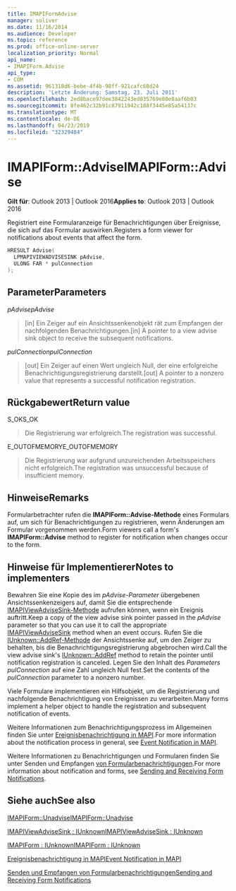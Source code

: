 ```yaml
---
title: IMAPIFormAdvise
manager: soliver
ms.date: 11/16/2014
ms.audience: Developer
ms.topic: reference
ms.prod: office-online-server
localization_priority: Normal
api_name:
- IMAPIForm.Advise
api_type:
- COM
ms.assetid: 961318d6-bebe-4f4b-98ff-921cafc68d24
description: 'Letzte Änderung: Samstag, 23. Juli 2011'
ms.openlocfilehash: 2ed8bace97dee3842243ed835769e80e8aaf6b03
ms.sourcegitcommit: 8fe462c32b91c87911942c188f3445e85a54137c
ms.translationtype: MT
ms.contentlocale: de-DE
ms.lasthandoff: 04/23/2019
ms.locfileid: "32329484"
---
```

# <a name="imapiformadvise"></a><span data-ttu-id="3f40e-103">IMAPIForm::Advise</span><span class="sxs-lookup"><span data-stu-id="3f40e-103">IMAPIForm::Advise</span></span>

  
  
<span data-ttu-id="3f40e-104">**Gilt für**: Outlook 2013 | Outlook 2016</span><span class="sxs-lookup"><span data-stu-id="3f40e-104">**Applies to**: Outlook 2013 | Outlook 2016</span></span> 
  
<span data-ttu-id="3f40e-105">Registriert eine Formularanzeige für Benachrichtigungen über Ereignisse, die sich auf das Formular auswirken.</span><span class="sxs-lookup"><span data-stu-id="3f40e-105">Registers a form viewer for notifications about events that affect the form.</span></span>
  
```cpp
HRESULT Advise(
  LPMAPIVIEWADVISESINK pAdvise,
  ULONG FAR * pulConnection
);
```

## <a name="parameters"></a><span data-ttu-id="3f40e-106">Parameter</span><span class="sxs-lookup"><span data-stu-id="3f40e-106">Parameters</span></span>

 <span data-ttu-id="3f40e-107">_pAdvise_</span><span class="sxs-lookup"><span data-stu-id="3f40e-107">_pAdvise_</span></span>
  
> <span data-ttu-id="3f40e-108">[in] Ein Zeiger auf ein Ansichtssenkenobjekt rät zum Empfangen der nachfolgenden Benachrichtigungen.</span><span class="sxs-lookup"><span data-stu-id="3f40e-108">[in] A pointer to a view advise sink object to receive the subsequent notifications.</span></span> 
    
 <span data-ttu-id="3f40e-109">_pulConnection_</span><span class="sxs-lookup"><span data-stu-id="3f40e-109">_pulConnection_</span></span>
  
> <span data-ttu-id="3f40e-110">[out] Ein Zeiger auf einen Wert ungleich Null, der eine erfolgreiche Benachrichtigungsregistrierung darstellt.</span><span class="sxs-lookup"><span data-stu-id="3f40e-110">[out] A pointer to a nonzero value that represents a successful notification registration.</span></span>
    
## <a name="return-value"></a><span data-ttu-id="3f40e-111">Rückgabewert</span><span class="sxs-lookup"><span data-stu-id="3f40e-111">Return value</span></span>

<span data-ttu-id="3f40e-112">S_OK</span><span class="sxs-lookup"><span data-stu-id="3f40e-112">S_OK</span></span> 
  
> <span data-ttu-id="3f40e-113">Die Registrierung war erfolgreich.</span><span class="sxs-lookup"><span data-stu-id="3f40e-113">The registration was successful.</span></span>
    
<span data-ttu-id="3f40e-114">E_OUTOFMEMORY</span><span class="sxs-lookup"><span data-stu-id="3f40e-114">E_OUTOFMEMORY</span></span> 
  
> <span data-ttu-id="3f40e-115">Die Registrierung war aufgrund unzureichenden Arbeitsspeichers nicht erfolgreich.</span><span class="sxs-lookup"><span data-stu-id="3f40e-115">The registration was unsuccessful because of insufficient memory.</span></span>
    
## <a name="remarks"></a><span data-ttu-id="3f40e-116">Hinweise</span><span class="sxs-lookup"><span data-stu-id="3f40e-116">Remarks</span></span>

<span data-ttu-id="3f40e-117">Formularbetrachter rufen die **IMAPIForm::Advise-Methode** eines Formulars auf, um sich für Benachrichtigungen zu registrieren, wenn Änderungen am Formular vorgenommen werden.</span><span class="sxs-lookup"><span data-stu-id="3f40e-117">Form viewers call a form's **IMAPIForm::Advise** method to register for notification when changes occur to the form.</span></span> 
  
## <a name="notes-to-implementers"></a><span data-ttu-id="3f40e-118">Hinweise für Implementierer</span><span class="sxs-lookup"><span data-stu-id="3f40e-118">Notes to implementers</span></span>

<span data-ttu-id="3f40e-119">Bewahren Sie eine Kopie des im  _pAdvise-Parameter_ übergebenen Ansichtssenkenzeigers auf, damit Sie die entsprechende [IMAPIViewAdviseSink-Methode](imapiviewadvisesinkiunknown.md) aufrufen können, wenn ein Ereignis auftritt.</span><span class="sxs-lookup"><span data-stu-id="3f40e-119">Keep a copy of the view advise sink pointer passed in the  _pAdvise_ parameter so that you can use it to call the appropriate [IMAPIViewAdviseSink](imapiviewadvisesinkiunknown.md) method when an event occurs.</span></span> <span data-ttu-id="3f40e-120">Rufen Sie die [IUnknown::AddRef-Methode](https://msdn.microsoft.com/library/ms691379%28VS.85%29.aspx) der Ansichtssenke auf, um den Zeiger zu behalten, bis die Benachrichtigungsregistrierung abgebrochen wird.</span><span class="sxs-lookup"><span data-stu-id="3f40e-120">Call the view advise sink's [IUnknown::AddRef](https://msdn.microsoft.com/library/ms691379%28VS.85%29.aspx) method to retain the pointer until notification registration is canceled.</span></span> <span data-ttu-id="3f40e-121">Legen Sie den Inhalt des  _Parameters pulConnection_ auf eine Zahl ungleich Null fest.</span><span class="sxs-lookup"><span data-stu-id="3f40e-121">Set the contents of the  _pulConnection_ parameter to a nonzero number.</span></span> 
  
<span data-ttu-id="3f40e-122">Viele Formulare implementieren ein Hilfsobjekt, um die Registrierung und nachfolgende Benachrichtigung von Ereignissen zu verarbeiten.</span><span class="sxs-lookup"><span data-stu-id="3f40e-122">Many forms implement a helper object to handle the registration and subsequent notification of events.</span></span> 
  
<span data-ttu-id="3f40e-123">Weitere Informationen zum Benachrichtigungsprozess im Allgemeinen finden Sie unter [Ereignisbenachrichtigung in MAPI](event-notification-in-mapi.md).</span><span class="sxs-lookup"><span data-stu-id="3f40e-123">For more information about the notification process in general, see [Event Notification in MAPI](event-notification-in-mapi.md).</span></span> 
  
<span data-ttu-id="3f40e-124">Weitere Informationen zu Benachrichtigungen und Formularen finden Sie unter Senden und Empfangen [von Formularbenachrichtigungen](sending-and-receiving-form-notifications.md).</span><span class="sxs-lookup"><span data-stu-id="3f40e-124">For more information about notification and forms, see [Sending and Receiving Form Notifications](sending-and-receiving-form-notifications.md).</span></span>
  
## <a name="see-also"></a><span data-ttu-id="3f40e-125">Siehe auch</span><span class="sxs-lookup"><span data-stu-id="3f40e-125">See also</span></span>



[<span data-ttu-id="3f40e-126">IMAPIForm::Unadvise</span><span class="sxs-lookup"><span data-stu-id="3f40e-126">IMAPIForm::Unadvise</span></span>](imapiform-unadvise.md)
  
[<span data-ttu-id="3f40e-127">IMAPIViewAdviseSink : IUnknown</span><span class="sxs-lookup"><span data-stu-id="3f40e-127">IMAPIViewAdviseSink : IUnknown</span></span>](imapiviewadvisesinkiunknown.md)
  
[<span data-ttu-id="3f40e-128">IMAPIForm : IUnknown</span><span class="sxs-lookup"><span data-stu-id="3f40e-128">IMAPIForm : IUnknown</span></span>](imapiformiunknown.md)


[<span data-ttu-id="3f40e-129">Ereignisbenachrichtigung in MAPI</span><span class="sxs-lookup"><span data-stu-id="3f40e-129">Event Notification in MAPI</span></span>](event-notification-in-mapi.md)
  
[<span data-ttu-id="3f40e-130">Senden und Empfangen von Formularbenachrichtigungen</span><span class="sxs-lookup"><span data-stu-id="3f40e-130">Sending and Receiving Form Notifications</span></span>](sending-and-receiving-form-notifications.md)

